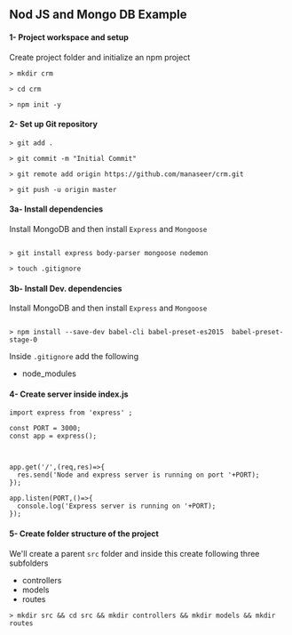 ## Nod JS and Mongo DB Example

#### 1- Project workspace and setup
Create project folder and initialize an npm project
```
> mkdir crm

> cd crm

> npm init -y

```

#### 2- Set up Git repository

```
> git add .

> git commit -m "Initial Commit"

> git remote add origin https://github.com/manaseer/crm.git

> git push -u origin master

```

#### 3a- Install dependencies
Install MongoDB and then install `Express` and `Mongoose`

```

> git install express body-parser mongoose nodemon

> touch .gitignore

```
#### 3b- Install Dev. dependencies
Install MongoDB and then install `Express` and `Mongoose`

```

> npm install --save-dev babel-cli babel-preset-es2015  babel-preset-stage-0

```


Inside `.gitignore` add the following
- node_modules

#### 4- Create server inside index.js
```
import express from 'express' ;

const PORT = 3000;
const app = express();



app.get('/',(req,res)=>{
  res.send('Node and express server is running on port '+PORT);
});

app.listen(PORT,()=>{
  console.log('Express server is running on '+PORT);
});

```

#### 5- Create folder structure of the project
We'll create a parent `src` folder and inside this create following three subfolders
- controllers 
- models
- routes

```
> mkdir src && cd src && mkdir controllers && mkdir models && mkdir routes

```

